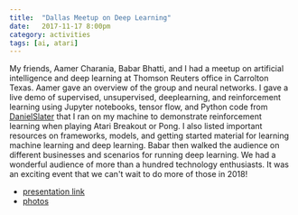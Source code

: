 ```yaml
---
title:  "Dallas Meetup on Deep Learning"
date:   2017-11-17 8:00pm
category: activities 
tags: [ai, atari]
---
```


My friends, Aamer Charania, Babar Bhatti, and I had a meetup on artificial intelligence and deep learning at Thomson Reuters office in Carrolton Texas.
Aamer gave an overview of the group and neural networks. I gave a live demo of supervised, unsupervised, deeplearning, and reinforcement learning using Jupyter notebooks, tensor flow, and Python code from [DanielSlater](https://github.com/DanielSlater/PythonDeepLearningSamples) that I ran on my machine to demonstrate reinforcement learning when playing Atari Breakout or Pong. I also listed important resources on frameworks, models, and getting started material for learning machine learning and deep learning. Babar then walked the audience on different businesses and scenarios for running deep learning. We had a wonderful audience of more than a hundred technology enthusiasts. It was an exciting event that we can't wait to do more of those in 2018!

- [presentation link](http://bit.ly/2zJ9BVq)
- [photos](https://goo.gl/aTc2QN)